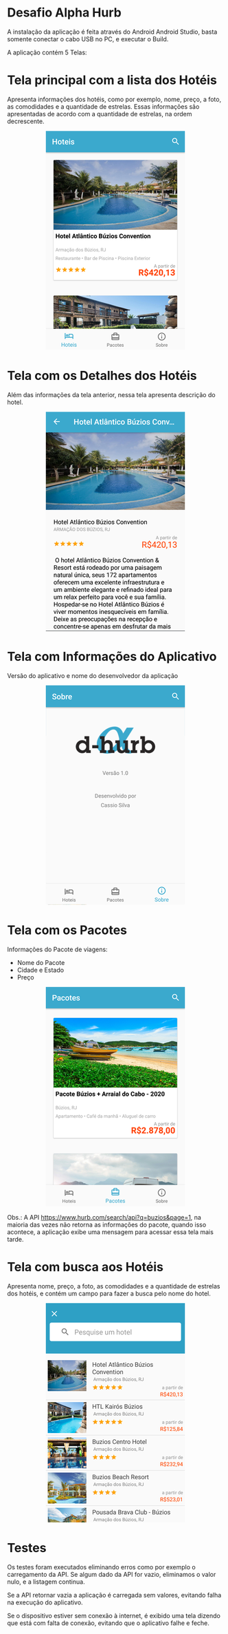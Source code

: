 # Desafio Alpha Hurb

A instalação da aplicação é feita através do Android Android Studio, basta somente conectar o cabo USB no PC, e executar o Build.

A aplicação contém 5 Telas:

# Tela principal com a lista dos Hotéis
Apresenta informações dos hotéis, como por exemplo, nome, preço, a foto, as comodidades e a quantidade de estrelas.
Essas informações são apresentadas de acordo com a quantidade de estrelas, na ordem decrescente.

<p align="center">
  <img src="hoteis.png" alt="Hotéis" />
</p>


# Tela com os Detalhes dos Hotéis
Além das informações da tela anterior, nessa tela apresenta descrição do hotel.

<p align="center">
  <img src="detalhes.png" alt="Detalhes do Hotel" />
</p>

# Tela com Informações do Aplicativo
Versão do aplicativo e nome do desenvolvedor da aplicação

<p align="center">
  <img src="sobre.png" alt="Sobre o Aplicativo" />
</p>

# Tela com os Pacotes
Informações do Pacote de viagens:

- Nome do Pacote
- Cidade e Estado
- Preço

<p align="center">
  <img src="pacotes.png" alt="Hotéis" />
</p>

Obs.: A API https://www.hurb.com/search/api?q=buzios&page=1, na maioria das vezes não retorna as informações do pacote, quando isso acontece, a aplicação exibe uma mensagem para acessar essa tela mais tarde.

# Tela com busca aos Hotéis
Apresenta nome, preço, a foto, as comodidades e a quantidade de estrelas dos hotéis, e contém um campo para fazer a busca pelo nome do hotel.

<p align="center">
  <img src="buscar.png" alt="Buscar Hotel" />
</p>


# Testes

Os testes foram executados eliminando erros como por exemplo o carregamento da API. Se algum dado da API for vazio, eliminamos o valor nulo, e a listagem continua.

Se a API retornar vazia a aplicação é carregada sem valores, evitando falha na execução do aplicativo.

Se o dispositivo estiver sem conexão à internet, é exibido uma tela dizendo que está com falta de conexão, evitando que o aplicativo falhe e feche.

